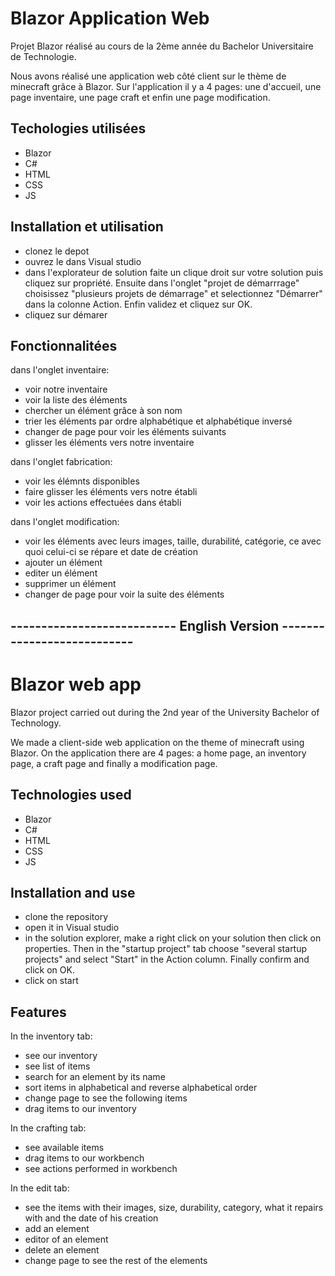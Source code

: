 # Blazor Application Web

<p>
Projet Blazor réalisé au cours de la 2ème année du Bachelor Universitaire de Technologie. 
</p>
<p>
Nous avons réalisé une application web côté client sur le thème de minecraft grâce à Blazor. Sur l'application il y a 4 pages: une d'accueil, une page inventaire, une page craft et enfin une page modification.
</p>


## Techologies utilisées  

- Blazor
- C#
- HTML
- CSS
- JS

## Installation et utilisation

- clonez le depot
- ouvrez le dans Visual studio
- dans l'explorateur de solution faite un clique droit sur votre solution puis cliquez sur propriété. Ensuite dans l'onglet "projet de démarrrage" choisissez "plusieurs projets de démarrage" et selectionnez "Démarrer" dans la colonne Action. Enfin validez et cliquez sur OK.
- cliquez sur démarer


## Fonctionnalitées

dans l'onglet inventaire:
- voir notre inventaire
- voir la liste des éléments
- chercher un élément grâce à son nom
- trier les éléments par ordre alphabétique et alphabétique inversé
- changer de page pour voir les éléments suivants
- glisser les éléments vers notre inventaire

dans l'onglet fabrication:
- voir les élémnts disponibles
- faire glisser les éléments vers notre établi
- voir les actions effectuées dans établi

dans l'onglet modification:
- voir les éléments avec leurs images, taille, durabilité, catégorie, ce avec quoi celui-ci se répare et date de création
- ajouter un élément
- editer un élément
- supprimer un élément
- changer de page pour voir la suite des éléments


## --------------------------- English Version ---------------------------

# Blazor web app

<p>
Blazor project carried out during the 2nd year of the University Bachelor of Technology.
</p>
<p>
We made a client-side web application on the theme of minecraft using Blazor. On the application there are 4 pages: a home page, an inventory page, a craft page and finally a modification page.
</p>


## Technologies used

- Blazor
- C#
- HTML
- CSS
- JS

## Installation and use

- clone the repository
- open it in Visual studio
- in the solution explorer, make a right click on your solution then click on properties. Then in the "startup project" tab choose "several startup projects" and select "Start" in the Action column. Finally confirm and click on OK.
- click on start


## Features

In the inventory tab:
- see our inventory
- see list of items
- search for an element by its name
- sort items in alphabetical and reverse alphabetical order
- change page to see the following items
- drag items to our inventory

In the crafting tab:
- see available items
- drag items to our workbench
- see actions performed in workbench

In the edit tab:
- see the items with their images, size, durability, category, what it repairs with and the date of his creation
- add an element
- editor of an element
- delete an element
- change page to see the rest of the elements

